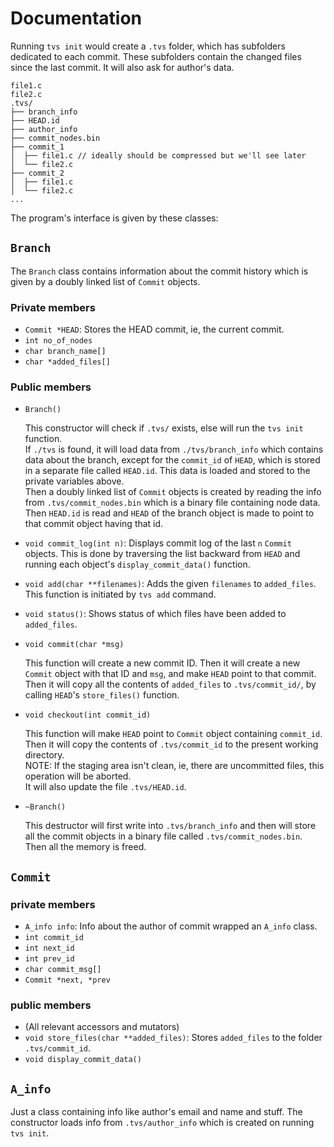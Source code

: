 # Documentation

Running `tvs init` would create a `.tvs` folder, which has subfolders dedicated to each commit. These subfolders contain the changed files since the last commit. It will also ask for author's data.

```
file1.c  
file2.c  
.tvs/  
├── branch_info  
├── HEAD.id  
├── author_info  
├── commit_nodes.bin  
├── commit_1  
│  ├── file1.c // ideally should be compressed but we'll see later  
│  └── file2.c  
├── commit_2  
│  ├── file1.c  
│  └── file2.c  
...
```

The program's interface is given by these classes:

## `Branch`

The `Branch` class contains information about the commit history which is given by a doubly linked list of `Commit` objects.

### Private members

- `Commit *HEAD`: Stores the HEAD commit, ie, the current commit.
- `int no_of_nodes`
- `char branch_name[]`
- `char *added_files[]`

### Public members

- `Branch()`

  This constructor will check if `.tvs/` exists, else will run the `tvs init` function.  
  If `./tvs` is found, it will load data from `./tvs/branch_info` which contains data about the branch, except for the `commit_id` of `HEAD`, which is stored in a separate file called `HEAD.id`. This data is loaded and stored to the private variables above.  
  Then a doubly linked list of `Commit` objects is created by reading the info from `.tvs/commit_nodes.bin` which is a binary file containing node data.
  Then `HEAD.id` is read and `HEAD` of the branch object is made to point to that commit object having that id.

- `void commit_log(int n)`: Displays commit log of the last `n` `Commit` objects. This is done by traversing the list backward from `HEAD` and running each object's `display_commit_data()` function.

- `void add(char **filenames)`: Adds the given `filenames` to `added_files`. This function is initiated by `tvs add` command.

- `void status()`: Shows status of which files have been added to `added_files`.

- `void commit(char *msg)`

  This function will create a new commit ID. Then it will create a new `Commit` object with that ID and `msg`, and make `HEAD` point to that commit. Then it will copy all the contents of `added_files` to `.tvs/commit_id/`, by calling `HEAD`'s `store_files()` function.

- `void checkout(int commit_id)`

  This function will make `HEAD` point to `Commit` object containing `commit_id`. Then it will copy the contents of `.tvs/commit_id` to the present working directory.  
  NOTE: If the staging area isn't clean, ie, there are uncommitted files, this operation will be aborted.  
It will also update the file `.tvs/HEAD.id`.

- `~Branch()`

  This destructor will first write into `.tvs/branch_info` and then will store all the commit objects in a binary file called `.tvs/commit_nodes.bin`.
  Then all the memory is freed.

## `Commit`

### private members

- `A_info info`: Info about the author of commit wrapped an `A_info` class.
- `int commit_id`
- `int next_id`
- `int prev_id`
- `char commit_msg[]`
- `Commit *next, *prev`

### public members

- (All relevant accessors and mutators)
- `void store_files(char **added_files)`: Stores `added_files` to the folder `.tvs/commit_id`.
- `void display_commit_data()`


## `A_info`

Just a class containing info like author's email and name and stuff. The constructor loads info from `.tvs/author_info` which is created on running `tvs init`.
